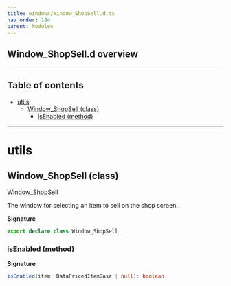 ```yaml
---
title: windows/Window_ShopSell.d.ts
nav_order: 184
parent: Modules
---
```


## Window_ShopSell.d overview

---

<h2 class="text-delta">Table of contents</h2>

- [utils](#utils)
  - [Window_ShopSell (class)](#window_shopsell-class)
    - [isEnabled (method)](#isenabled-method)

---

# utils

## Window_ShopSell (class)

Window_ShopSell

The window for selecting an item to sell on the shop screen.

**Signature**

```ts
export declare class Window_ShopSell
```

### isEnabled (method)

**Signature**

```ts
isEnabled(item: DataPricedItemBase | null): boolean
```
